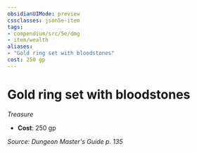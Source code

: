 ```yaml
---
obsidianUIMode: preview
cssclasses: json5e-item
tags:
- compendium/src/5e/dmg
- item/wealth
aliases: 
- "Gold ring set with bloodstones"
cost: 250 gp
---
```

# Gold ring set with bloodstones
*Treasure*  

- **Cost**: 250 gp

*Source: Dungeon Master's Guide p. 135*
